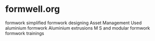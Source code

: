 # formwell.org
formwork simplified
formwork designing
Asset Management
Used aluminium formwork
Aluminium extrusions
M S and modular formwork
formwork trainings
